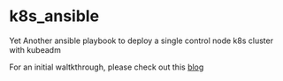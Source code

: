 # k8s_ansible
Yet Another ansible playbook to deploy a single control node k8s cluster with kubeadm

For an initial waltkthrough, please check out this [blog](https://net4fungr.github.io/posts/k8s-ansible/)